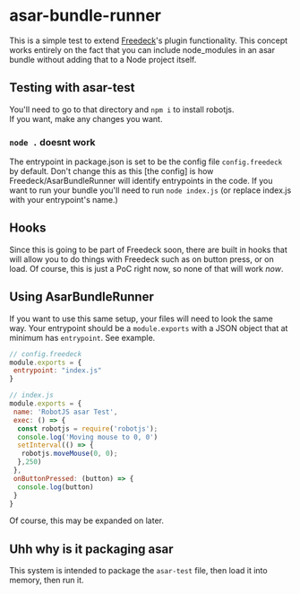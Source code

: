 # asar-bundle-runner

This is a simple test to extend [Freedeck](https://github.com/Freedeck/Freedeck)'s plugin functionality.
This concept works entirely on the fact that you can include node_modules in an asar bundle without adding that to a Node project itself.  

## Testing with asar-test

You'll need to go to that directory and `npm i` to install robotjs.  
If you want, make any changes you want.  

### `node .` doesnt work

The entrypoint in package.json is set to be the config file `config.freedeck` by default. Don't change this as this [the config] is how Freedeck/AsarBundleRunner will identify entrypoints in the code. If you want to run your bundle you'll need to run `node index.js` (or replace index.js with your entrypoint's name.)  

## Hooks

Since this is going to be part of Freedeck soon, there are built in hooks that will allow you to do things with Freedeck such as on button press, or on load. Of course, this is just a PoC right now, so none of that will work *now*.

## Using AsarBundleRunner

If you want to use this same setup, your files will need to look the same way. Your entrypoint should be a `module.exports` with a JSON object that at minimum has `entrypoint`. See example.

```js
// config.freedeck
module.exports = {
 entrypoint: "index.js"
}
```

```js
// index.js
module.exports = {
 name: 'RobotJS asar Test',
 exec: () => {
  const robotjs = require('robotjs');
  console.log('Moving mouse to 0, 0')
  setInterval(() => {
   robotjs.moveMouse(0, 0);
  },250)
 },
 onButtonPressed: (button) => {
  console.log(button)
 }
}
```

Of course, this may be expanded on later.

## Uhh why is it packaging asar

This system is intended to package the `asar-test` file, then load it into memory, then run it.